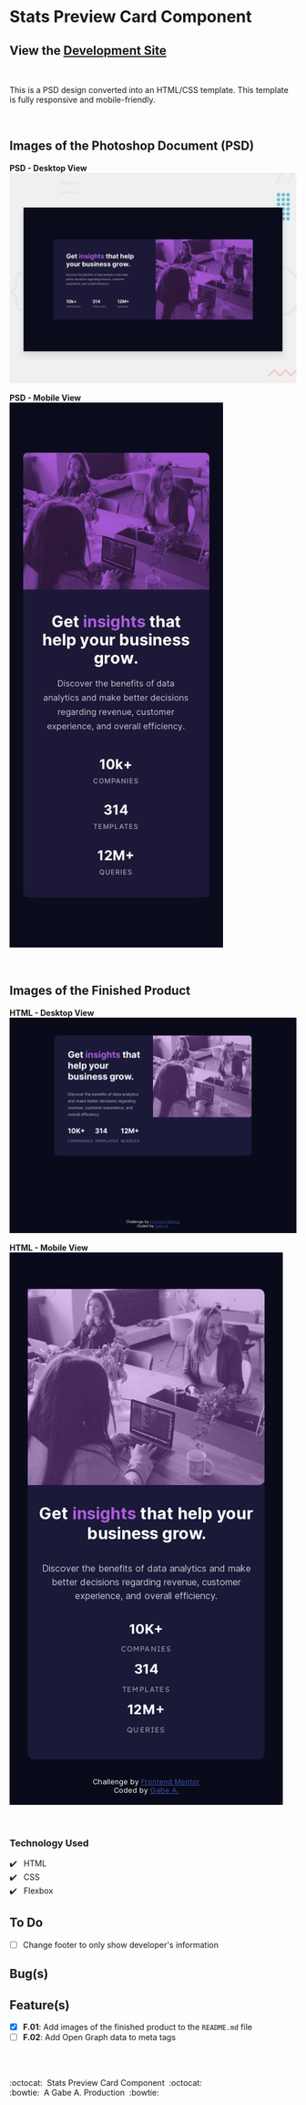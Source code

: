 # Stats Preview Card Component
## View the **[Development Site](https://gabeaustin.github.io/redo-stats-preview-card)**

<br />

This is a PSD design converted into an HTML/CSS template. This template is fully responsive and mobile-friendly.

<br />

## Images of the Photoshop Document (PSD)
**PSD - Desktop View** <br />
![Desktop Image](./design/desktop-preview.jpg)

**PSD - Mobile View** <br />
![Mobile Image](./design/mobile-design.jpg)

<br />

## Images of the Finished Product
**HTML - Desktop View** <br />
![Desktop Image](./images/website-screenshots/desktop-view.jpeg)

**HTML - Mobile View** <br />
![Mobile Image](./images/website-screenshots/mobile-view.jpeg)

<br />

### Technology Used

:heavy_check_mark:&nbsp;&nbsp; HTML <br />
:heavy_check_mark:&nbsp;&nbsp; CSS <br />
:heavy_check_mark:&nbsp;&nbsp; Flexbox <br />

## **To Do**
- [ ] Change footer to only show developer's information

## **Bug(s)**

## **Feature(s)**
- [x] **F.01**: Add images of the finished product to the `README.md` file
- [ ] **F.02**: Add Open Graph data to meta tags

<br />
<br />

:octocat:&nbsp;&nbsp;Stats Preview Card Component&nbsp;&nbsp;:octocat: <br/>
:bowtie:&nbsp;&nbsp;A Gabe A. Production&nbsp;&nbsp;:bowtie:
